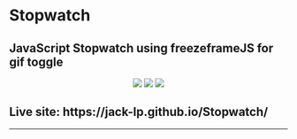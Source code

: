# Stopwatch

## JavaScript Stopwatch using freezeframeJS for gif toggle

<p align="center">
 <img src="https://i.imgur.com/VV4hrKF.gif" />
 <img src="https://i.imgur.com/cDwKzOL.png" />
 <img src="https://i.imgur.com/f4TMbNx.png" />
</p>

<h2>Live site: https://jack-lp.github.io/Stopwatch/</h2>

---
